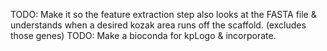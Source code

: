 TODO: Make it so the feature extraction step also looks at the FASTA file & understands when a desired kozak area runs off the scaffold. (excludes those genes)
TODO: Make a bioconda for kpLogo & incorporate.
